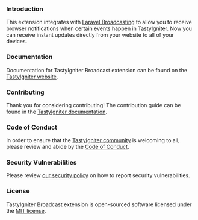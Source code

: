 ### Introduction

This extension integrates with [Laravel Broadcasting](https://laravel.com/docs/broadcasting) to allow you to receive
browser notifications when certain events happen in TastyIgniter. Now you can receive instant updates directly from your
website to all of your devices.

### Documentation

Documentation for TastyIgniter Broadcast extension can be found on
the [TastyIgniter website](https://tastyigniter.com/docs/extensions/broadcast).

### Contributing

Thank you for considering contributing! The contribution guide can be found in
the [TastyIgniter documentation](https://tastyigniter.com/docs/contribution-guide).

### Code of Conduct

In order to ensure that the [TastyIgniter community](https://forum.tastyigniter.com) is welcoming to all, please review
and abide by the [Code of Conduct](https://tastyigniter.com/docs/code-of-conduct).

### Security Vulnerabilities

Please review [our security policy](https://github.com/tastyigniter/ti-ext-broadcast/security/policy) on how to report
security vulnerabilities.

### License

TastyIgniter Broadcast extension is open-sourced software licensed under the [MIT license](LICENSE).
